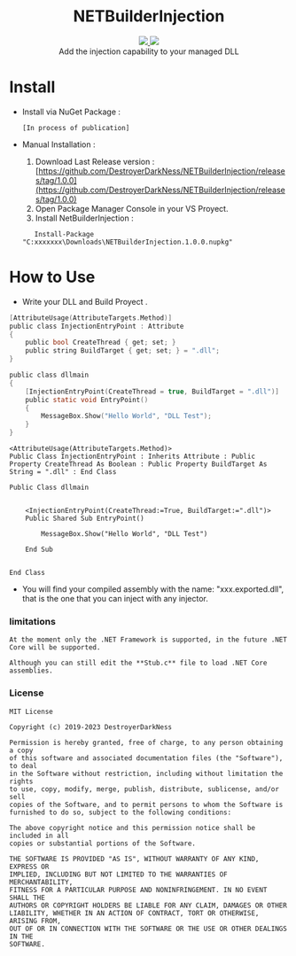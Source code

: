 <h1 align="center">NETBuilderInjection</h1>
<p align="center">
  <a href="https://github.com/DestroyerDarkNess/NETBuilderInjection/blob/master/LICENSE">
    <img src="https://img.shields.io/github/license/Rebzzel/kiero.svg?style=flat-square"/>
  </a>
   <img src="https://img.shields.io/badge/platform-Windows-0078d7.svg"/>
  <br>
  Add the injection capability to your managed DLL
</p>

# Install

- Install via NuGet Package :
  ```
  [In process of publication]
  ```
- Manual Installation :
  
  1) Download Last Release version : [https://github.com/DestroyerDarkNess/NETBuilderInjection/releases/tag/1.0.0](https://github.com/DestroyerDarkNess/NETBuilderInjection/releases/tag/1.0.0)
  2) Open Package Manager Console in your VS Proyect.
  3) Install NetBuilderInjection :
  ```
     Install-Package "C:xxxxxxx\Downloads\NETBuilderInjection.1.0.0.nupkg"
  ```

# How to Use
- Write your DLL and Build Proyect .

```C
[AttributeUsage(AttributeTargets.Method)]
public class InjectionEntryPoint : Attribute
{
    public bool CreateThread { get; set; }
    public string BuildTarget { get; set; } = ".dll";
}

public class dllmain
{
    [InjectionEntryPoint(CreateThread = true, BuildTarget = ".dll")]
    public static void EntryPoint()
    {
        MessageBox.Show("Hello World", "DLL Test");
    }
}
```

```VB
<AttributeUsage(AttributeTargets.Method)>
Public Class InjectionEntryPoint : Inherits Attribute : Public Property CreateThread As Boolean : Public Property BuildTarget As String = ".dll" : End Class

Public Class dllmain


    <InjectionEntryPoint(CreateThread:=True, BuildTarget:=".dll")>
    Public Shared Sub EntryPoint()

        MessageBox.Show("Hello World", "DLL Test")

    End Sub


End Class
```
- You will find your compiled assembly with the name: "xxx.exported.dll", that is the one that you can inject with any injector.

### limitations

```VB
At the moment only the .NET Framework is supported, in the future .NET Core will be supported.

Although you can still edit the **Stub.c** file to load .NET Core assemblies.
```
  
### License
```
MIT License

Copyright (c) 2019-2023 DestroyerDarkNess

Permission is hereby granted, free of charge, to any person obtaining a copy
of this software and associated documentation files (the "Software"), to deal
in the Software without restriction, including without limitation the rights
to use, copy, modify, merge, publish, distribute, sublicense, and/or sell
copies of the Software, and to permit persons to whom the Software is
furnished to do so, subject to the following conditions:

The above copyright notice and this permission notice shall be included in all
copies or substantial portions of the Software.

THE SOFTWARE IS PROVIDED "AS IS", WITHOUT WARRANTY OF ANY KIND, EXPRESS OR
IMPLIED, INCLUDING BUT NOT LIMITED TO THE WARRANTIES OF MERCHANTABILITY,
FITNESS FOR A PARTICULAR PURPOSE AND NONINFRINGEMENT. IN NO EVENT SHALL THE
AUTHORS OR COPYRIGHT HOLDERS BE LIABLE FOR ANY CLAIM, DAMAGES OR OTHER
LIABILITY, WHETHER IN AN ACTION OF CONTRACT, TORT OR OTHERWISE, ARISING FROM,
OUT OF OR IN CONNECTION WITH THE SOFTWARE OR THE USE OR OTHER DEALINGS IN THE
SOFTWARE.
```






